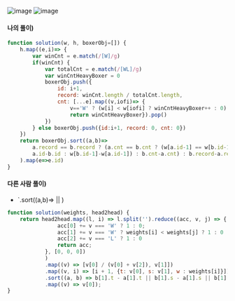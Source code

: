 ![image](https://user-images.githubusercontent.com/87289383/134185999-b28a1735-5285-4563-90d2-d2de68f28eb6.png)
![image](https://user-images.githubusercontent.com/87289383/134186119-9d207403-7fde-4073-baf2-ee333a884c8e.png)

#### 나의 풀이)
```javascript
function solution(w, h, boxerObj=[]) {
    h.map((e,i)=> {
        var winCnt = e.match(/[W]/g)
        if(winCnt) {
            var totalCnt = e.match(/[WL]/g)
            var winCntHeavyBoxer = 0
            boxerObj.push({
                id: i+1,
                record: winCnt.length / totalCnt.length,
                cnt: [...e].map((v,iofi)=> {
                    v=='W' ? (w[i] < w[iofi] ? winCntHeavyBoxer++ : 0) : 0
                    return winCntHeavyBoxer}).pop()
            })
        } else boxerObj.push({id:i+1, record: 0, cnt: 0})
    })
    return boxerObj.sort((a,b)=>
        a.record == b.record ? (a.cnt == b.cnt ? (w[a.id-1] == w[b.id-1] ?
        a.id-b.id : w[b.id-1]-w[a.id-1]) : b.cnt-a.cnt) : b.record-a.record
    ).map(e=>e.id)
}
```

#### 다른 사람 풀이)
- `.sort((a,b)=> || )
```javascript
function solution(weights, head2head) {
    return head2head.map((l, i) => l.split('').reduce((acc, v, j) => {
                acc[0] += v === 'W' ? 1 : 0;
                acc[1] += v === 'W' ? weights[i] < weights[j] ? 1 : 0 : 0;
                acc[2] += v === 'L' ? 1 : 0
                return acc;
            }, [0, 0, 0])
            )
            .map((v) => [v[0] / (v[0] + v[2]), v[1]])
            .map((v, i) => [i + 1, {t: v[0], s: v[1], w : weights[i]}])
            .sort((a, b) => b[1].t - a[1].t || b[1].s - a[1].s || b[1].w - a[1].w || a[0] - b[0])
            .map((v) => v[0]);
}
```
